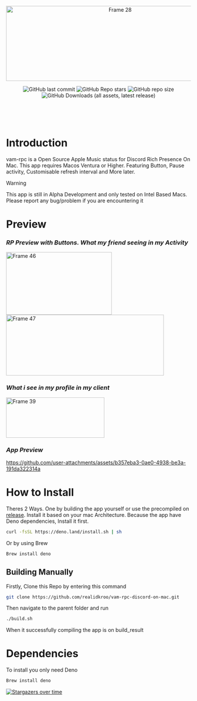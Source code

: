 <p align="center"><img width="606" height="205" alt="Frame 28" src="https://github.com/user-attachments/assets/26788fa5-1f3e-417a-b730-e308d5d41b61" />

</p>
</p>
<p align="center">
  <img alt="GitHub last commit" src="https://img.shields.io/github/last-commit/realidkroo/vam-rpc-discord-on-mac?display_timestamp=author&style=for-the-badge&logo=github&color=46adf2">
  <img alt="GitHub Repo stars" src="https://img.shields.io/github/stars/realidkroo/vam-rpc-discord-on-mac?style=for-the-badge&logo=star&color=46adf2">
  <img alt="GitHub repo size" src="https://img.shields.io/github/repo-size/realidkroo/vam-rpc-discord-on-mac?style=for-the-badge&color=%2346adf2">
  <img alt="GitHub Downloads (all assets, latest release)" src="https://img.shields.io/github/downloads/realidkroo/vam-rpc-discord-on-mac/latest/total?style=for-the-badge&label=Downloads&color=7aff7a">
</p>
<br>
<br>
<br>




# Introduction

vam-rpc is a Open Source Apple Music status for Discord Rich Presence On Mac. This app requires Macos Ventura or Higher. Featuring Button, Pause activity, Customisable refresh interval and More later.
> [!WARNING]  
> This app is still in Alpha Development and only tested on Intel Based Macs. Please report any bug/problem if you are encountering it

# Preview
### _RP Preview with Buttons. What my friend seeing in my Activity_
</p>
<img width="288" height="171" alt="Frame 46" src="https://github.com/user-attachments/assets/85171be1-14a4-4fb6-8694-50feb4287b19" />
<img width="430" height="166" alt="Frame 47" src="https://github.com/user-attachments/assets/210bf848-b8b7-4461-b303-beff0c899d4c" />
</p>


### _What i see in my profile in my client_
</p>
<img width="268" height="110" alt="Frame 39" src="https://github.com/user-attachments/assets/898dda48-e6b3-439c-8383-fb255db285e6" />

</p>


### _App Preview_
https://github.com/user-attachments/assets/b357eba3-0ae0-4938-be3a-191da322314a

# How to Install
Theres 2 Ways. One by building the app yourself or use the precompiled on [release](https://github.com/realidkroo/vam-rpc-discord-on-mac/releases). Install it based on your mac Architecture.  Because the app have Deno dependencies, Install it first. 
```sh
curl -fsSL https://deno.land/install.sh | sh
```
Or by using Brew
```sh
Brew install deno
```

## Building Manually
Firstly, Clone this Repo by entering this command
```sh
git clone https://github.com/realidkroo/vam-rpc-discord-on-mac.git
```
Then navigate to the parent folder and run
```sh
./build.sh
```
When it successfully compiling the app is on build_result

# Dependencies
To install you only need Deno
```sh
Brew install deno
```
[![Stargazers over time](https://starchart.cc/realidkroo/vam-rpc-discord-on-mac.svg?variant=adaptive)](https://starchart.cc/realidkroo/vam-rpc-discord-on-mac)
